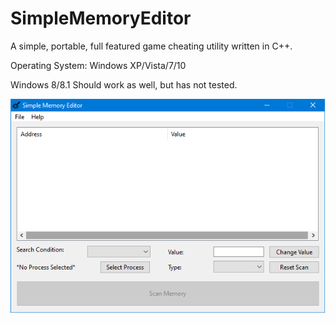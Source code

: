 # SimpleMemoryEditor
A simple, portable, full featured game cheating utility written in C++.

Operating System: Windows XP/Vista/7/10

Windows 8/8.1 Should work as well, but has not tested.

![alt text](https://raw.githubusercontent.com/daveymcq/SimpleMemoryEditor/master/data/screenshot.png)
